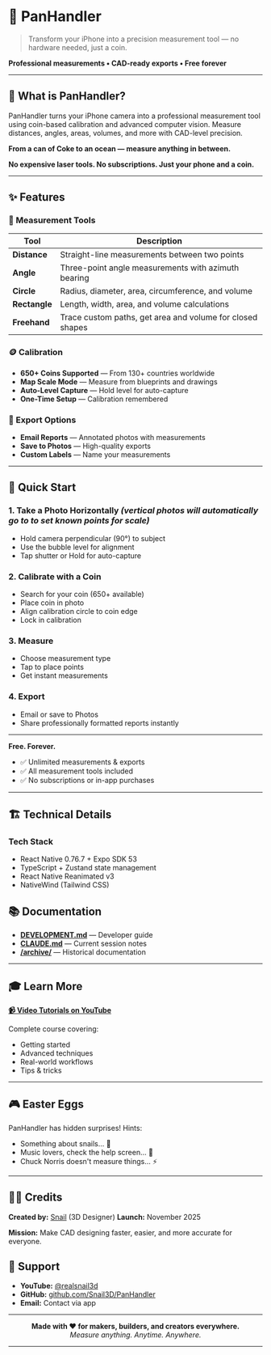 # 📐 PanHandler

> Transform your iPhone into a precision measurement tool — no hardware needed, just a coin.

**Professional measurements • CAD-ready exports • Free forever**

---

## 🎯 What is PanHandler?

PanHandler turns your iPhone camera into a professional measurement tool using coin-based calibration and advanced computer vision. Measure distances, angles, areas, volumes, and more with CAD-level precision.

**From a can of Coke to an ocean — measure anything in between.**

**No expensive laser tools. No subscriptions. Just your phone and a coin.**

---

## ✨ Features

### 📏 Measurement Tools

| Tool | Description |
|------|-------------|
| **Distance** | Straight-line measurements between two points |
| **Angle** | Three-point angle measurements with azimuth bearing |
| **Circle** | Radius, diameter, area, circumference, and volume |
| **Rectangle** | Length, width, area, and volume calculations |
| **Freehand** | Trace custom paths, get area and volume for closed shapes |

### 🪙 Calibration

- **650+ Coins Supported** — From 130+ countries worldwide
- **Map Scale Mode** — Measure from blueprints and drawings
- **Auto-Level Capture** — Hold level for auto-capture
- **One-Time Setup** — Calibration remembered

### 💾 Export Options

- **Email Reports** — Annotated photos with measurements
- **Save to Photos** — High-quality exports
- **Custom Labels** — Name your measurements

---

## 🚀 Quick Start

### 1. Take a Photo Horizontally _(vertical photos will automatically go to to set known points for scale)_
- Hold camera perpendicular (90°) to subject
- Use the bubble level for alignment
- Tap shutter or Hold for auto-capture

### 2. Calibrate with a Coin
- Search for your coin (650+ available)
- Place coin in photo
- Align calibration circle to coin edge
- Lock in calibration

### 3. Measure
- Choose measurement type
- Tap to place points
- Get instant measurements

### 4. Export
- Email or save to Photos
- Share professionally formatted reports instantly

---

**Free. Forever.**

- ✅ Unlimited measurements & exports
- ✅ All measurement tools included
- ✅ No subscriptions or in-app purchases

---

## 🏗️ Technical Details

### Tech Stack

- React Native 0.76.7 + Expo SDK 53
- TypeScript + Zustand state management
- React Native Reanimated v3
- NativeWind (Tailwind CSS)


## 📚 Documentation

- **[DEVELOPMENT.md](./DEVELOPMENT.md)** — Developer guide
- **[CLAUDE.md](./CLAUDE.md)** — Current session notes
- **[/archive/](./archive/)** — Historical documentation

---

## 🎓 Learn More

<a href="https://www.youtube.com/playlist?list=PLJB4l6OZ0E3HRdPaJn8dJPZrEu4dPBDJi" target="_blank"><strong>📹 Video Tutorials on YouTube</strong></a>

Complete course covering:
- Getting started
- Advanced techniques
- Real-world workflows
- Tips & tricks

---

## 🎮 Easter Eggs

PanHandler has hidden surprises! Hints:
- Something about snails... 🐌
- Music lovers, check the help screen... 🎵
- Chuck Norris doesn't measure things... ⚡

---

## 👨‍💻 Credits

**Created by:** [Snail](https://youtube.com/@realsnail3d) (3D Designer)
**Launch:** November 2025

**Mission:** Make CAD designing faster, easier, and more accurate for everyone.

## 💬 Support

- **YouTube:** [@realsnail3d](https://youtube.com/@realsnail3d)
- **GitHub:** [github.com/Snail3D/PanHandler](https://github.com/Snail3D/PanHandler)
- **Email:** Contact via app

---

<p align="center">
  <strong>Made with ❤️ for makers, builders, and creators everywhere.</strong><br>
  <em>Measure anything. Anytime. Anywhere.</em>
</p>

---
